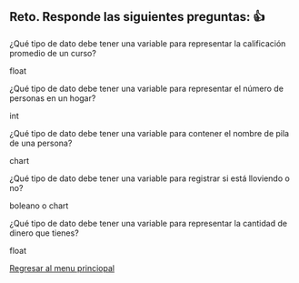## Reto. Responde las siguientes preguntas: 👍
¿Qué tipo de dato debe tener una variable para representar la calificación promedio de un
curso?

float

¿Qué tipo de dato debe tener una variable para representar el número de personas en un
hogar?

int

¿Qué tipo de dato debe tener una variable para contener el nombre de pila de una persona?

chart

¿Qué tipo de dato debe tener una variable para registrar si está lloviendo o no?

boleano o chart

¿Qué tipo de dato debe tener una variable para representar la cantidad de dinero que
tienes?

float

[Regresar al menu princiopal](https://github.com/escuelaDeCodigoMargaritaMaza/escuela_de_codigo/tree/main/PENSAMIENTO_COMPUTACIONAL)

